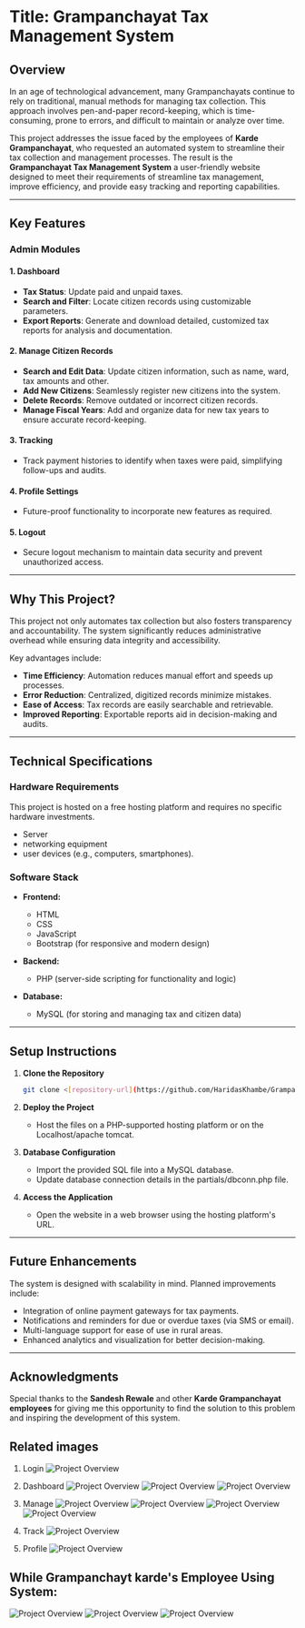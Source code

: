 
# Title:  Grampanchayat Tax Management System  

## Overview  
In an age of technological advancement, many Grampanchayats continue to rely on traditional, manual methods for managing tax collection. 
This approach involves pen-and-paper record-keeping, which is time-consuming, prone to errors, and difficult to maintain or analyze over time.  

This project addresses the issue faced by the employees of **Karde Grampanchayat**, who requested an automated system to streamline their tax collection 
and management processes. The result is the **Grampanchayat Tax Management System** a user-friendly website designed to meet their requirements of streamline 
tax management, improve efficiency, and provide easy tracking and reporting capabilities.

---

## Key Features  

### **Admin Modules**  

#### 1. **Dashboard**  
   - **Tax Status**: Update paid and unpaid taxes.  
   - **Search and Filter**: Locate citizen records using customizable parameters.  
   - **Export Reports**: Generate and download detailed, customized tax reports for analysis and documentation.  

#### 2. **Manage Citizen Records**  
   - **Search and Edit Data**: Update citizen information, such as name, ward, tax amounts and other.  
   - **Add New Citizens**: Seamlessly register new citizens into the system.  
   - **Delete Records**: Remove outdated or incorrect citizen records.  
   - **Manage Fiscal Years**: Add and organize data for new tax years to ensure accurate record-keeping.  

#### 3. **Tracking**  
   - Track payment histories to identify when taxes were paid, simplifying follow-ups and audits.  

#### 4. **Profile Settings**  
   - Future-proof functionality to incorporate new features as required.  

#### 5. **Logout**  
   - Secure logout mechanism to maintain data security and prevent unauthorized access.  

---

## Why This Project?  
This project not only automates tax collection but also fosters transparency and accountability. 
The system significantly reduces administrative overhead while ensuring data integrity and accessibility.  

Key advantages include:  
- **Time Efficiency**: Automation reduces manual effort and speeds up processes.  
- **Error Reduction**: Centralized, digitized records minimize mistakes.  
- **Ease of Access**: Tax records are easily searchable and retrievable.  
- **Improved Reporting**: Exportable reports aid in decision-making and audits.  

---

## Technical Specifications  

### **Hardware Requirements**  
This project is hosted on a free hosting platform and requires no specific hardware investments.  

 - Server
 - networking equipment
 - user devices (e.g., computers, smartphones).

### **Software Stack**  
- **Frontend:**  
  - HTML  
  - CSS  
  - JavaScript  
  - Bootstrap (for responsive and modern design)  

- **Backend:**  
  - PHP (server-side scripting for functionality and logic)  

- **Database:**  
  - MySQL (for storing and managing tax and citizen data)  

---

## Setup Instructions  

1. **Clone the Repository**  
   ```bash
   git clone <[repository-url](https://github.com/HaridasKhambe/Grampanchayat-Tax-Management-System.git)>
   ```
2. **Deploy the Project**  
   - Host the files on a PHP-supported hosting platform or on the Localhost/apache tomcat.  

3. **Database Configuration**  
   - Import the provided SQL file into a MySQL database.  
   - Update database connection details in the partials/dbconn.php file.  

4. **Access the Application**  
   - Open the website in a web browser using the hosting platform's URL.  

---

## Future Enhancements  

The system is designed with scalability in mind. Planned improvements include:  
- Integration of online payment gateways for tax payments.  
- Notifications and reminders for due or overdue taxes (via SMS or email).  
- Multi-language support for ease of use in rural areas.  
- Enhanced analytics and visualization for better decision-making.  

---

## Acknowledgments  

Special thanks to the **Sandesh Rewale** and other **Karde Grampanchayat employees** for giving me this opportunity to find the solution to this problem and inspiring the development of this system.  

## Related images 

1. Login 
![Project Overview](OUTPUT/login.png)

3. Dashboard
    ![Project Overview](OUTPUT/dashboard-1.png)
   ![Project Overview](OUTPUT/dashboard-2-export.png)
   ![Project Overview](OUTPUT/dashboard-3-export-report.png)

5. Manage
    ![Project Overview](OUTPUT/manage-add-citizen.png)
   ![Project Overview](OUTPUT/manage-add-year.png)
    ![Project Overview](OUTPUT/edit-1.png)
   ![Project Overview](OUTPUT/delete.png)
   

7. Track
    ![Project Overview](OUTPUT/track-1.png)
   

9. Profile
     ![Project Overview](OUTPUT/profile.png)


## While Grampanchayt karde's Employee Using System:
 ![Project Overview](OUTPUT/GP/20241210_173617.png)
 ![Project Overview](OUTPUT/GP/20241210_174500.png)
 ![Project Overview](OUTPUT/GP/20241210_174743.png)
